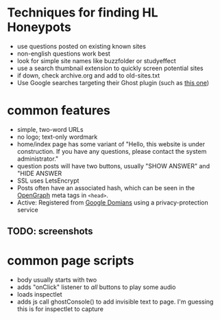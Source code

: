 # Techniques for finding HL Honeypots
* use questions posted on existing known sites
* non-english questions work best
* look for simple site names like buzzfolder or studyeffect
* use a search thumbnail extension to quickly screen potential sites
* if down, check archive.org and add to old-sites.txt
* Use Google searches targeting their Ghost plugin (such as [this one](https://www.google.com/search?q=%22ghost+init%22+%22Audiocast%22&hl=en&filter=0&biw=1536&bih=760))


# common features
* simple, two-word URLs
* no logo; text-only wordmark
* home/index page has some variant of "Hello, this website is under construction. If you have any questions, please contact the system administrator."
* question posts will have two buttons, usually "SHOW ANSWER" and "HIDE ANSWER
* SSL uses LetsEncrypt
* Posts often have an associated hash, which can be seen in the [OpenGraph](https://ogp.me/) meta tags in `<head>`.
* Active: Registered from [Google Domians](https://www.whois.com/whois/quizlookup.com) using a privacy-protection service

## TODO: screenshots

# common page scripts
* body usually starts with two <audio /> tags
* adds "onClick" listener to *all* buttons to play some audio
* loads inspectlet
* adds js call ghostConsole() to add invisible text to page. I'm guessing this is for inspectlet to capture
